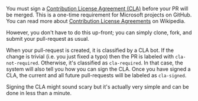 You must sign a [Contribution License Agreement (CLA)](https://cla.opensource.microsoft.com/) before your PR will be merged. This is a one-time requirement for Microsoft projects on GitHub. You can read more about [Contribution License Agreements](https://en.wikipedia.org/wiki/Contributor_License_Agreement) on Wikipedia.

However, you don't have to do this up-front; you can simply clone, fork, and submit your pull-request as usual.

When your pull-request is created, it is classified by a CLA bot. If the change is trivial (i.e. you just fixed a typo) then the PR is labeled with `cla-not-required`. Otherwise, it's classified as `cla-required`. In that case, the system will also tell you how you can sign the CLA. Once you have signed a CLA, the current and all future pull-requests will be labeled as `cla-signed`.

Signing the CLA might sound scary but it's actually very simple and can be done in less than a minute.
